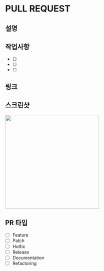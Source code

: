 # PULL REQUEST

## 설명


## 작업사항
- [ ] 
- [ ] 
- [ ] 


## 링크


## 스크린샷
<p>
	<img src="", width="300" />
</p>


## PR 타입
- [ ] Feature
- [ ] Patch
- [ ] Hotfix
- [ ] Release
- [ ] Documentation
- [ ] Refactoring
